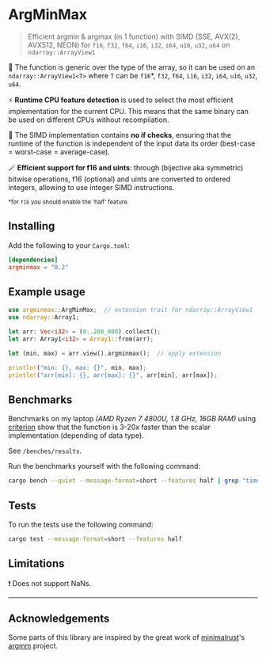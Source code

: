 # ArgMinMax
> Efficient argmin &amp; argmax (in 1 function) with SIMD (SSE, AVX(2), AVX512, NEON) for `f16`, `f32`, `f64`, `i16`, `i32`, `i64`, `u16`, `u32`, `u64` on `ndarray::ArrayView1`

<!-- This project uses [SIMD](https://en.wikipedia.org/wiki/Single_instruction,_multiple_data) to compute argmin and argmax in a single function.   -->

🚀 The function is generic over the type of the array, so it can be used on an `ndarray::ArrayView1<T>` where `T` can be `f16`*, `f32`, `f64`, `i16`, `i32`, `i64`, `u16`, `u32`, `u64`.

⚡ **Runtime CPU feature detection** is used to select the most efficient implementation for the current CPU. This means that the same binary can be used on different CPUs without recompilation. 

👀 The SIMD implementation contains **no if checks**, ensuring that the runtime of the function is independent of the input data its order (best-case = worst-case = average-case).

🪄 **Efficient support for f16 and uints**: through (bijective aka symmetric) bitwise operations, f16 (optional) and uints are converted to ordered integers, allowing to use integer SIMD instructions.

<small>*for `f16` you should enable the 'half' feature.</small>

## Installing

Add the following to your `Cargo.toml`:

```toml
[dependencies]
argminmax = "0.2"
```

## Example usage

```rust
use argminmax::ArgMinMax;  // extension trait for ndarray::ArrayView1
use ndarray::Array1;

let arr: Vec<i32> = (0..200_000).collect();
let arr: Array1<i32> = Array1::from(arr);

let (min, max) = arr.view().argminmax();  // apply extension

println!("min: {}, max: {}", min, max);
println!("arr[min]: {}, arr[max]: {}", arr[min], arr[max]);
```

## Benchmarks

Benchmarks on my laptop *(AMD Ryzen 7 4800U, 1.8 GHz, 16GB RAM)* using [criterion](https://github.com/bheisler/criterion.rs) show that the function is 3-20x faster than the scalar implementation (depending of data type).

See `/benches/results`.

<!-- *For example, finding the argmin & argmax in an array of 10,000,000  random `f32` elements is 3.5x faster than the scalar implementation (taking 2.4ms vs 8.5ms).* -->

Run the benchmarks yourself with the following command:
```bash
cargo bench --quiet --message-format=short --features half | grep "time:"
```

## Tests

To run the tests use the following command:
```bash
cargo test --message-format=short --features half
```

## Limitations

❗ Does not support NaNs.

---

## Acknowledgements

Some parts of this library are inspired by the great work of [minimalrust](https://github.com/minimalrust)'s [argmm](https://github.com/minimalrust/argmm) project.
